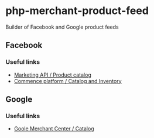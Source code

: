 # php-merchant-product-feed
Builder of Facebook and Google product feeds

## Facebook

### Useful links

* [Marketing API / Product catalog ](https://developers.facebook.com/docs/marketing-api/catalog)
* [Commence platform / Catalog and Inventory](https://developers.facebook.com/docs/commerce-platform/catalog)

## Google

### Useful links

* [Goole Merchant Center / Catalog](https://support.google.com/merchants/answer/7052112?visit_id=637475497990766300-2364174748&hl=ru&rd=1)
